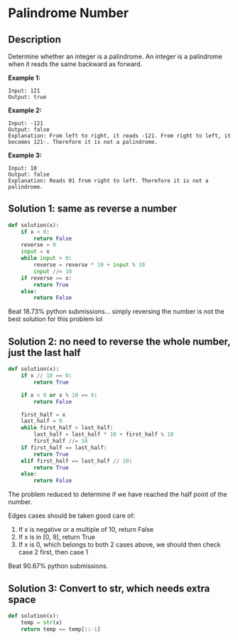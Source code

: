 # Palindrome Number

## Description

Determine whether an integer is a palindrome. An integer is a palindrome when it reads the same backward as forward.

**Example 1:**

```
Input: 121
Output: true
```

**Example 2:**

```
Input: -121
Output: false
Explanation: From left to right, it reads -121. From right to left, it becomes 121-. Therefore it is not a palindrome.
```

**Example 3:**

```
Input: 10
Output: false
Explanation: Reads 01 from right to left. Therefore it is not a palindrome.
```

## Solution 1: same as reverse a number

```python
def solution(x):
    if x < 0:
        return False
    reverse = 0
    input = x
    while input > 0:
        reverse = reverse * 10 + input % 10
        input //= 10
    if reverse == x:
        return True
    else: 
        return False
```

Beat 18.73% python submissions... simply reversing the number is not the best solution for this problem lol

## Solution 2: no need to reverse the whole number, just the last half

```python
def solution(x):
    if x // 10 == 0:
        return True

    if x < 0 or x % 10 == 0:
        return False

    first_half = x
    last_half = 0
    while first_half > last_half:
        last_half = last_half * 10 + first_half % 10
        first_half //= 10
    if first_half == last_half:
        return True
    elif first_half == last_half // 10:
        return True
    else:
        return False
```

The problem reduced to determine if we have reached the half point of the number.

Edges cases should be taken good care of:

1. If x is negative or a multiple of 10, return False
2. If x is in [0, 9], return True
3. If x is 0, which belongs to both 2 cases above, we should then check case 2 first, then case 1

Beat 90.67% python submissions.

## Solution 3: Convert to str, which needs extra space

```python
def solution(x):
    temp = str(x)
    return temp == temp[::-1]
```


